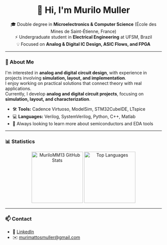 <!-- Main GitHub Profile README - Murilo Muller -->

<h1 align="center">👋 Hi, I'm Murilo Muller</h1>

<p align="center">
  🎓 Double degree in <b>Microelectronics & Computer Science</b> (École des Mines de Saint-Étienne, France)<br>
  ⚡ Undergraduate student in <b>Electrical Engineering</b> at UFSM, Brazil<br>
  💡 Focused on <b>Analog & Digital IC Design, ASIC Flows, and FPGA</b>
</p>

---

### 🧠 About Me

I'm interested in **analog and digital circuit design**, with experience in projects involving **simulation, layout, and implementation**.  
I enjoy working on practical solutions that connect theory with real applications.  
Currently, I develop **analog and digital circuit projects**, focusing on **simulation, layout, and characterization**.

- 🛠️ **Tools:** Cadence Virtuoso, ModelSim, STM32CubeIDE, LTspice  
- 💻 **Languages:** Verilog, SystemVerilog, Python, C++, Matlab  
- 🚀 Always looking to learn more about semiconductors and EDA tools

---

### 📊 Statistics

<p align="center">
  <img 
    src="https://github-readme-stats.vercel.app/api?username=MuriloMM13&show_icons=true&theme=transparent&hide_border=true&include_all_commits=true&count_private=true" 
    alt="MuriloMM13 GitHub Stats" 
    height="165"
  />
  <img 
    src="https://github-readme-stats.vercel.app/api/top-langs/?username=MuriloMM13&layout=compact&theme=transparent&hide_border=true&langs_count=10" 
    alt="Top Languages" 
    height="165"
  />
</p>

---

### 📫 Contact

- 💼 [LinkedIn](https://www.linkedin.com/in/murilomuller7/)  
- ✉️ murimattosmuller@gmail.com  


